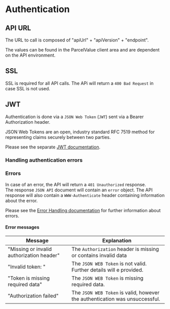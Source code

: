 # Authentication

## API URL

The URL to call is composed of "apiUrl" + "apiVersion" + "endpoint".

The values can be found in the ParcelValue client area and are dependent on the API environment.

## SSL

SSL is required for all API calls.
The APi will return a `400 Bad Request` in case SSL is not used.

## JWT

Authentication is done via a `JSON Web Token` (`JWT`) sent via a Bearer Authorization header.

JSON Web Tokens are an open, industry standard RFC 7519 method for representing claims securely between two parties.

Please see the separate [JWT documentation](JWT.md).

### Handling authentication errors

### Errors

In case of an error, the API will return a `401 Unauthorized` response.  
The response `JSON API` document will contain an `error` object.
The API response will also contain a `WWW-Authenticate` header containing information about the error.

Please see the [Error Handling documentation](ErrorHandling.md) for further information about errors.  

#### Error messages

| Message                                   | Explanation                                                                 |
|-------------------------------------------|-----------------------------------------------------------------------------|
| "Missing or invalid authorization header" | The `Authorization` header is missing or contains invalid data              |
| "Invalid token: <further details>"        | The `JSON WEB Token` is not valid. Further details will e provided.         |
| "Token is missing required data"          | The `JSON WEB Token` is missing required data.                              |
| "Authorization failed"                    | The `JSON WEB Token` is valid, however the authentication was unsuccessful. |
